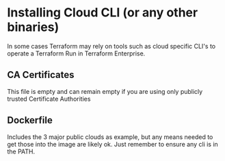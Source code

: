 # Installing Cloud CLI (or any other binaries)

In some cases Terraform may rely on tools such as cloud specific CLI's to operate a Terraform Run in Terraform Enterprise.

## CA Certificates

This file is empty and can remain empty if you are using only publicly trusted Certificate Authorities

## Dockerfile

Includes the 3 major public clouds as example, but any means needed to get those into the image are likely ok.
Just remember to ensure any cli is in the PATH.

